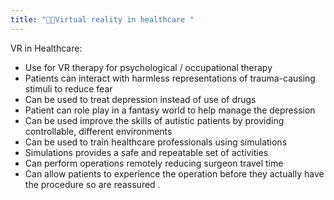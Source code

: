```yaml
---
title: "💊🏥Virtual reality in healthcare "
--- 
```

VR in Healthcare:

- Use for VR therapy for psychological / occupational therapy
- Patients can interact with harmless representations of trauma-causing stimuli to reduce fear
- Can be used to treat depression instead of use of drugs
- Patient can role play in a fantasy world to help manage the depression
- Can be used improve the skills of autistic patients by providing controllable, different environments
- Can be used to train healthcare professionals using simulations
- Simulations provides a safe and repeatable set of activities
- Can perform operations remotely reducing surgeon travel time 
- Can allow patients to experience the operation before they actually have the procedure so are reassured . 